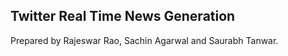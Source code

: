 <h2>Twitter Real Time News Generation</h2>

Prepared by Rajeswar Rao, Sachin Agarwal and Saurabh Tanwar.
